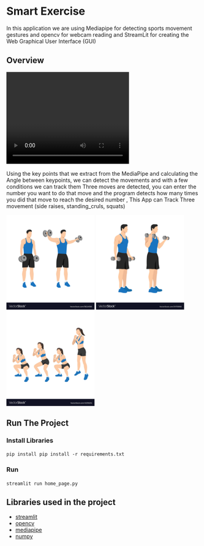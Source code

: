 # Smart Exercise
In this application we are using Mediapipe for detecting sports movement gestures and opencv for webcam reading and StreamLit for creating the Web Graphical User Interface (GUI)


## Overview 

<video width="320" height="240" controls>
  <source src="src/test.gif" type="video/mp4">
</video>

Using the key points that we extract from the MediaPipe and calculating the Angle between keypoints, we can detect the movements and with a few conditions we can track them Three moves are detected, you can enter the number you want to do that move and the program detects how many times you did that move to reach the desired number , This App can Track Three movement (side raises, standing_cruls, squats) 


<img src = "src/side_arises.jpg" width ="230" /> <img src = "src/standing_cruls.jpg" width ="230" /> <img src = "src/squats.jpg" width ="230" />


## Run The Project 

### Install Libraries

```pip install pip install -r requirements.txt```

### Run 

```streamlit run home_page.py```

##  Libraries used in the project

- [streamlit](https://streamlit.io/)
- [opencv](https://opencv.org/)
- [mediapipe](https://google.github.io/mediapipe/)
- [numpy](https://numpy.org/)



